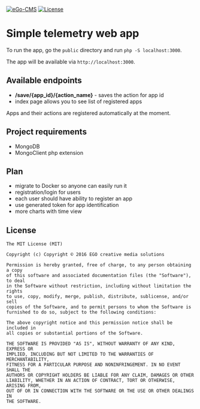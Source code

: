 [![eGo-CMS](https://rawgithub.com/ego-cms/Resources/master/Badges_by_EGO/by_EGO.svg)](http://ego-cms.com/?utm_source=github)
[![License](https://rawgit.com/ego-cms/Resources/master/License/license.svg)]()

Simple telemetry web app
========================
To run the app, go the `public` directory and run `php -S localhost:3000`.

The app will be available via `http://localhost:3000`.

Available endpoints
-------------------

* **/save/{app_id}/{action_name}** - saves the action for app id
* index page allows you to see list of registered apps

Apps and their actions are registered automatically at the moment.
 
Project requirements
--------------------
* MongoDB
* MongoClient php extension

Plan
----
* migrate to Docker so anyone can easily run it
* registration/login for users
* each user should have ability to register an app
* use generated token for app identification
* more charts with time view

## License

    The MIT License (MIT)

    Copyright (c) Copyright © 2016 EGO creative media solutions

    Permission is hereby granted, free of charge, to any person obtaining a copy
    of this software and associated documentation files (the "Software"), to deal
    in the Software without restriction, including without limitation the rights
    to use, copy, modify, merge, publish, distribute, sublicense, and/or sell
    copies of the Software, and to permit persons to whom the Software is
    furnished to do so, subject to the following conditions:

    The above copyright notice and this permission notice shall be included in
    all copies or substantial portions of the Software.

    THE SOFTWARE IS PROVIDED "AS IS", WITHOUT WARRANTY OF ANY KIND, EXPRESS OR
    IMPLIED, INCLUDING BUT NOT LIMITED TO THE WARRANTIES OF MERCHANTABILITY,
    FITNESS FOR A PARTICULAR PURPOSE AND NONINFRINGEMENT. IN NO EVENT SHALL THE
    AUTHORS OR COPYRIGHT HOLDERS BE LIABLE FOR ANY CLAIM, DAMAGES OR OTHER
    LIABILITY, WHETHER IN AN ACTION OF CONTRACT, TORT OR OTHERWISE, ARISING FROM,
    OUT OF OR IN CONNECTION WITH THE SOFTWARE OR THE USE OR OTHER DEALINGS IN
    THE SOFTWARE.
